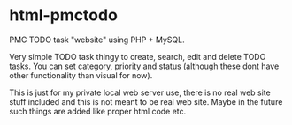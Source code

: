 # html-pmctodo

PMC TODO task "website" using PHP + MySQL.

Very simple TODO task thingy to create, search, edit and delete TODO tasks. You can set category, priority and status (although these dont have other functionality than visual for now).

This is just for my private local web server use, there is no real web site stuff included and this is not meant to be real web site. Maybe in the future such things are added like proper html code etc.
